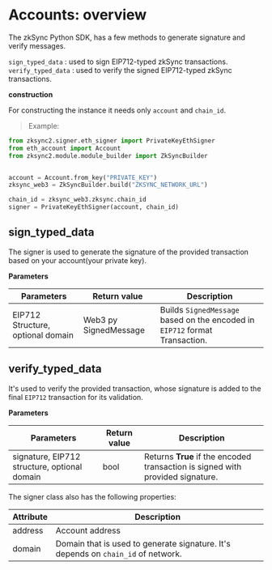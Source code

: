 # Accounts: overview

The zkSync Python SDK, has a few methods to generate signature and verify messages.

`sign_typed_data` : used to sign EIP712-typed zkSync transactions.
`verify_typed_data` : used to verify the signed EIP712-typed zkSync transactions.

**construction**

For constructing the instance it needs only `account` and `chain_id`.

> Example:

```python
from zksync2.signer.eth_signer import PrivateKeyEthSigner
from eth_account import Account
from zksync2.module.module_builder import ZkSyncBuilder


account = Account.from_key("PRIVATE_KEY")
zksync_web3 = ZkSyncBuilder.build("ZKSYNC_NETWORK_URL")

chain_id = zksync_web3.zksync.chain_id
signer = PrivateKeyEthSigner(account, chain_id)

```

<TocHeader />
<TOC class="table-of-contents" :include-level="[2,3]" />

## sign_typed_data

The signer is used to generate the signature of the provided transaction based on your account(your private key).

**Parameters**

|Parameters                        | Return value          |Description                                                                  |
|----------------------------------|-----------------------|-----------------------------------------------------------------------------|
| EIP712 Structure, optional domain| Web3 py SignedMessage | Builds `SignedMessage` based on the encoded in `EIP712` format Transaction. |

## verify_typed_data

It's used to verify the provided transaction, whose signature is added to the final `EIP712` transaction for its validation.

**Parameters**

| Parameters | Return value |Description |
|------------|--------------|------------|
| signature, EIP712 structure, optional domain| bool | Returns **True** if the encoded transaction is signed with provided signature. |

The signer class also has the following properties:

|  Attribute | Description |
|------------|-------------|
|address     | Account address|
|domain      | Domain that is used to generate signature. It's depends on `chain_id` of network. |